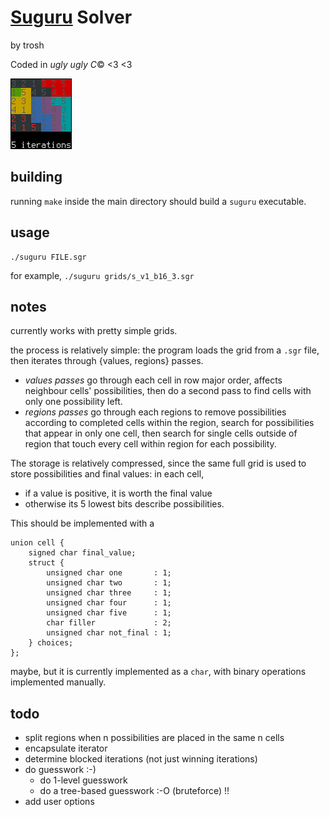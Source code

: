 # [Suguru](http://krazydad.com/suguru) Solver

by trosh

Coded in *ugly ugly C*© <3 <3

![Screenshot of solved Suguru grid](screenshot.png "Screenshot")

## building

running `make` inside the main directory should build
a `suguru` executable.

## usage

    ./suguru FILE.sgr

for example, `./suguru grids/s_v1_b16_3.sgr`

## notes

currently works with pretty simple grids.

the process is relatively simple:
the program loads the grid from a `.sgr` file,
then iterates through {values, regions} passes.

- *values passes* go through each cell in row major order,
affects neighbour cells' possibilities,
then do a second pass to find cells with only one
possibility left.
- *regions passes* go through each regions to remove
possibilities according to completed cells within the region,
search for possibilities that appear in only one cell,
then search for single cells outside of region that touch
every cell within region for each possibility.

The storage is relatively compressed, since the
same full grid is used to store possibilities and
final values: in each cell,
- if a value is positive, it is worth the final value
- otherwise its 5 lowest bits describe possibilities.

This should be implemented with a

    union cell {
        signed char final_value;
        struct {
            unsigned char one       : 1;
            unsigned char two       : 1;
            unsigned char three     : 1;
            unsigned char four      : 1;
            unsigned char five      : 1;
            char filler             : 2;
            unsigned char not_final : 1;
        } choices;
    };

maybe, but it is currently implemented as a `char`,
with binary operations implemented manually.

## todo

- split regions when n possibilities are placed in the same n cells
- encapsulate iterator
- determine blocked iterations (not just winning iterations)
- do guesswork :-)
  - do 1-level guesswork
  - do a tree-based guesswork :-O (bruteforce) !!
- add user options

